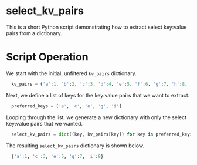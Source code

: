 # select_kv_pairs

This is a short Python script demonstrating how to extract select key:value pairs from a dictionary.

# Script Operation

We start with the initial, unfiltered `kv_pairs` dictionary.
```python
  kv_pairs = {'a':1, 'b':2, 'c':3, 'd':4, 'e':5, 'f':6, 'g':7, 'h':8, 'i':9, 'j':10}
```
Next, we define a list of keys for the key:value pairs that we want to extract.
```python
  preferred_keys = ['a', 'c', 'e', 'g', 'i']
```
Looping through the list, we generate a new dictionary with only the select key:value pairs that we wanted.
```python
  select_kv_pairs = dict((key, kv_pairs[key]) for key in preferred_keys)
```
The resulting `select_kv_pairs` dictionary is shown below.
```python
  {'a':1, 'c':3, 'e':5, 'g':7, 'i':9}
```

